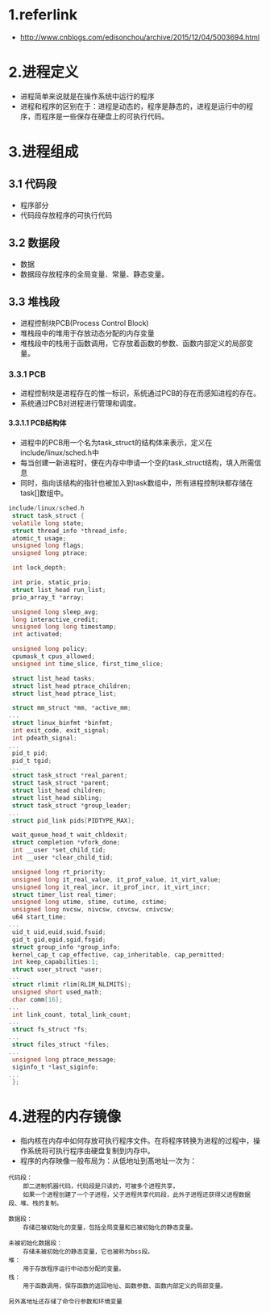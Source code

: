 # 1.referlink
- http://www.cnblogs.com/edisonchou/archive/2015/12/04/5003694.html


# 2.进程定义
- 进程简单来说就是在操作系统中运行的程序
- 进程和程序的区别在于：进程是动态的，程序是静态的，进程是运行中的程序，而程序是一些保存在硬盘上的可执行代码。


# 3.进程组成
## 3.1 代码段
- 程序部分
- 代码段存放程序的可执行代码

## 3.2 数据段
- 数据
- 数据段存放程序的全局变量、常量、静态变量。

## 3.3 堆栈段
- 进程控制块PCB(Process Control Block)
- 堆栈段中的堆用于存放动态分配的内存变量
- 堆栈段中的栈用于函数调用，它存放着函数的参数、函数内部定义的局部变量。

### 3.3.1 PCB
- 进程控制块是进程存在的惟一标识，系统通过PCB的存在而感知进程的存在。
- 系统通过PCB对进程进行管理和调度。

#### 3.3.1.1 PCB结构体
- 进程中的PCB用一个名为task_struct的结构体来表示，定义在include/linux/sched.h中
- 每当创建一新进程时，便在内存中申请一个空的task_struct结构，填入所需信息
- 同时，指向该结构的指针也被加入到task数组中，所有进程控制块都存储在task[]数组中。
```c
include/linux/sched.h
 struct task_struct {
 volatile long state;
 struct thread_info *thread_info;
 atomic_t usage;
 unsigned long flags;
 unsigned long ptrace;

 int lock_depth;

 int prio, static_prio;
 struct list_head run_list;
 prio_array_t *array;

 unsigned long sleep_avg;
 long interactive_credit;
 unsigned long long timestamp;
 int activated;

 unsigned long policy;
 cpumask_t cpus_allowed;
 unsigned int time_slice, first_time_slice;

 struct list_head tasks;
 struct list_head ptrace_children;
 struct list_head ptrace_list;

 struct mm_struct *mm, *active_mm;
...
 struct linux_binfmt *binfmt;
 int exit_code, exit_signal;
 int pdeath_signal;
...
 pid_t pid;
 pid_t tgid;
...
 struct task_struct *real_parent;
 struct task_struct *parent;
 struct list_head children;
 struct list_head sibling;
 struct task_struct *group_leader;
...
 struct pid_link pids[PIDTYPE_MAX];

 wait_queue_head_t wait_chldexit;
 struct completion *vfork_done;
 int __user *set_child_tid;
 int __user *clear_child_tid;

 unsigned long rt_priority;
 unsigned long it_real_value, it_prof_value, it_virt_value;
 unsigned long it_real_incr, it_prof_incr, it_virt_incr;
 struct timer_list real_timer;
 unsigned long utime, stime, cutime, cstime;
 unsigned long nvcsw, nivcsw, cnvcsw, cnivcsw;
 u64 start_time;
...
 uid_t uid,euid,suid,fsuid;
 gid_t gid,egid,sgid,fsgid;
 struct group_info *group_info;
 kernel_cap_t cap_effective, cap_inheritable, cap_permitted;
 int keep_capabilities:1;
 struct user_struct *user;
...
 struct rlimit rlim[RLIM_NLIMITS];
 unsigned short used_math;
 char comm[16];
...
 int link_count, total_link_count;
...
 struct fs_struct *fs;
...
 struct files_struct *files;
...
 unsigned long ptrace_message;
 siginfo_t *last_siginfo;
...
 };

```

# 4.进程的内存镜像
- 指内核在内存中如何存放可执行程序文件。在将程序转换为进程的过程中，操作系统将可执行程序由硬盘复制到内存中。 
- 程序的内存映像一般布局为：从低地址到髙地址一次为：
```
代码段：
	即二进制机器代码，代码段是只读的，可被多个进程共享，
	如果一个进程创建了一个子进程，父子进程共享代码段，此外子进程还获得父进程数据段、堆、栈的复制。

数据段：
	存储已被初始化的变量，包括全局变量和已被初始化的静态变量。

未被初始化数据段：
	存储未被初始化的静态变量，它也被称为bss段。
堆：
	用于存放程序运行中动态分配的变量。
栈：
	用于函数调用，保存函数的返回地址、函数参数、函数内部定义的局部变量。

另外髙地址还存储了命令行参数和环境变量
```
